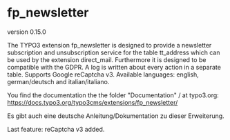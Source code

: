 # fp_newsletter

version 0.15.0

The TYPO3 extension fp_newsletter is designed to provide a newsletter subscription and unsubscription service for the table tt_address which can be used
by the extension direct_mail. Furthermore it is designed to be compatible with the GDPR. A log is written about every action in a separate table.
Supports Google reCaptcha v3.
Available languages: english, german/deutsch and italian/italiano.

You find the documentation the the folder "Documentation" / at typo3.org:
https://docs.typo3.org/typo3cms/extensions/fp_newsletter/ 

Es gibt auch eine deutsche Anleitung/Dokumentation zu dieser Erweiterung.

Last feature: reCaptcha v3 added.